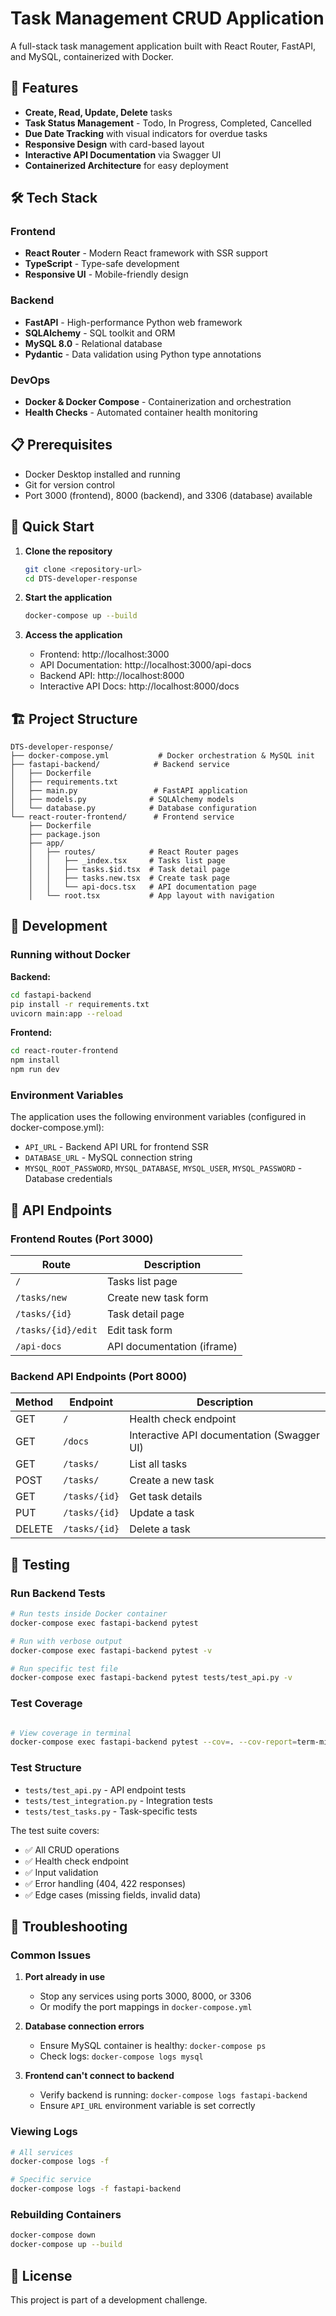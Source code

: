 # Task Management CRUD Application

A full-stack task management application built with React Router, FastAPI, and MySQL, containerized with Docker.

## 🚀 Features

- **Create, Read, Update, Delete** tasks
- **Task Status Management** - Todo, In Progress, Completed, Cancelled
- **Due Date Tracking** with visual indicators for overdue tasks
- **Responsive Design** with card-based layout
- **Interactive API Documentation** via Swagger UI
- **Containerized Architecture** for easy deployment

## 🛠️ Tech Stack

### Frontend
- **React Router** - Modern React framework with SSR support
- **TypeScript** - Type-safe development
- **Responsive UI** - Mobile-friendly design

### Backend
- **FastAPI** - High-performance Python web framework
- **SQLAlchemy** - SQL toolkit and ORM
- **MySQL 8.0** - Relational database
- **Pydantic** - Data validation using Python type annotations

### DevOps
- **Docker & Docker Compose** - Containerization and orchestration
- **Health Checks** - Automated container health monitoring

## 📋 Prerequisites

- Docker Desktop installed and running
- Git for version control
- Port 3000 (frontend), 8000 (backend), and 3306 (database) available

## 🚀 Quick Start

1. **Clone the repository**
   ```bash
   git clone <repository-url>
   cd DTS-developer-response
   ```

2. **Start the application**
   ```bash
   docker-compose up --build
   ```

3. **Access the application**
   - Frontend: http://localhost:3000
   - API Documentation: http://localhost:3000/api-docs
   - Backend API: http://localhost:8000
   - Interactive API Docs: http://localhost:8000/docs

## 🏗️ Project Structure

```
DTS-developer-response/
├── docker-compose.yml           # Docker orchestration & MySQL init
├── fastapi-backend/            # Backend service
│   ├── Dockerfile
│   ├── requirements.txt
│   ├── main.py                 # FastAPI application
│   ├── models.py              # SQLAlchemy models
│   └── database.py            # Database configuration
└── react-router-frontend/      # Frontend service
    ├── Dockerfile
    ├── package.json
    ├── app/
    │   ├── routes/            # React Router pages
    │   │   ├── _index.tsx     # Tasks list page
    │   │   ├── tasks.$id.tsx  # Task detail page
    │   │   ├── tasks.new.tsx  # Create task page
    │   │   └── api-docs.tsx   # API documentation page
    │   └── root.tsx           # App layout with navigation
```

## 🔧 Development

### Running without Docker

**Backend:**
```bash
cd fastapi-backend
pip install -r requirements.txt
uvicorn main:app --reload
```

**Frontend:**
```bash
cd react-router-frontend
npm install
npm run dev
```

### Environment Variables

The application uses the following environment variables (configured in docker-compose.yml):

- `API_URL` - Backend API URL for frontend SSR
- `DATABASE_URL` - MySQL connection string
- `MYSQL_ROOT_PASSWORD`, `MYSQL_DATABASE`, `MYSQL_USER`, `MYSQL_PASSWORD` - Database credentials

## 📝 API Endpoints

### Frontend Routes (Port 3000)
| Route | Description |
|--------|-------------|
| `/` | Tasks list page |
| `/tasks/new` | Create new task form |
| `/tasks/{id}` | Task detail page |
| `/tasks/{id}/edit` | Edit task form |
| `/api-docs` | API documentation (iframe) |

### Backend API Endpoints (Port 8000)
| Method | Endpoint | Description |
|--------|----------|-------------|
| GET | `/` | Health check endpoint |
| GET | `/docs` | Interactive API documentation (Swagger UI) |
| GET | `/tasks/` | List all tasks |
| POST | `/tasks/` | Create a new task |
| GET | `/tasks/{id}` | Get task details |
| PUT | `/tasks/{id}` | Update a task |
| DELETE | `/tasks/{id}` | Delete a task |

## 🧪 Testing

### Run Backend Tests
```bash
# Run tests inside Docker container
docker-compose exec fastapi-backend pytest

# Run with verbose output
docker-compose exec fastapi-backend pytest -v

# Run specific test file
docker-compose exec fastapi-backend pytest tests/test_api.py -v
```

### Test Coverage
```bash

# View coverage in terminal
docker-compose exec fastapi-backend pytest --cov=. --cov-report=term-missing

```

### Test Structure
- `tests/test_api.py` - API endpoint tests
- `tests/test_integration.py` - Integration tests
- `tests/test_tasks.py` - Task-specific tests

The test suite covers:
- ✅ All CRUD operations
- ✅ Health check endpoint
- ✅ Input validation
- ✅ Error handling (404, 422 responses)
- ✅ Edge cases (missing fields, invalid data)

## 🐛 Troubleshooting

### Common Issues

1. **Port already in use**
   - Stop any services using ports 3000, 8000, or 3306
   - Or modify the port mappings in `docker-compose.yml`

2. **Database connection errors**
   - Ensure MySQL container is healthy: `docker-compose ps`
   - Check logs: `docker-compose logs mysql`

3. **Frontend can't connect to backend**
   - Verify backend is running: `docker-compose logs fastapi-backend`
   - Ensure `API_URL` environment variable is set correctly

### Viewing Logs
```bash
# All services
docker-compose logs -f

# Specific service
docker-compose logs -f fastapi-backend
```

### Rebuilding Containers
```bash
docker-compose down
docker-compose up --build
```

## 📄 License

This project is part of a development challenge.

